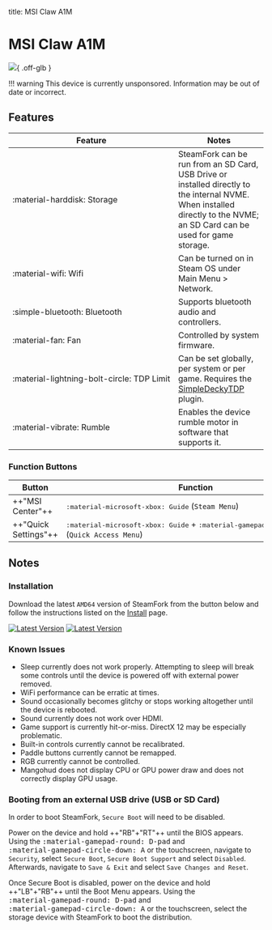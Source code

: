 title: MSI Claw A1M

<style>
  code {white-space: nowrap;}
  kbd {white-space: nowrap;}
  no-wrap {white-space: nowrap;}
</style>

# MSI Claw A1M

![](../../_inc/images/devices/msi-claw.png){ .off-glb }

!!! warning
    This device is currently unsponsored.
    Information may be out of date or incorrect.

## Features

| Feature | Notes |
| -- | -- |
| <no-wrap>:material-harddisk: Storage</no-wrap> | SteamFork can be run from an SD Card, USB Drive or installed directly to the internal NVME. <br> When installed directly to the NVME; an SD Card can be used for game storage. |
| <no-wrap>:material-wifi: Wifi</no-wrap> | Can be turned on in Steam OS under Main Menu > Network. |
| <no-wrap>:simple-bluetooth: Bluetooth</no-wrap> | Supports bluetooth audio and controllers. |
| <no-wrap>:material-fan: Fan</no-wrap> | Controlled by system firmware. |
| <no-wrap>:material-lightning-bolt-circle: TDP Limit</no-wrap> | Can be set globally, per system or per game. Requires the [SimpleDeckyTDP](https://github.com/SteamFork/SimpleDeckyTDP) plugin. |
| <no-wrap>:material-vibrate: Rumble</no-wrap> | Enables the device rumble motor in software that supports it. |

### Function Buttons

| Button | Function |
| -- | -- |
| ++"MSI Center"++ | <kbd>:material-microsoft-xbox: Guide</kbd> <no-wrap>(`Steam Menu`)</no-wrap> |
| ++"Quick Settings"++ | <no-wrap><kbd>:material-microsoft-xbox: Guide</kbd> + <kbd>:material-gamepad-circle-down: A</kbd></no-wrap> <no-wrap>(`Quick Access Menu`)</no-wrap> |

## Notes

### Installation

Download the latest `AMD64` version of SteamFork from the button below and follow the instructions listed on the [Install](../../../play/install/) page.

[![Latest Version](https://img.shields.io/github/release/SteamFork/distribution.svg?labelColor=111111&color=5998FF&label=Latest&style=flat#only-light)](https://github.com/SteamFork/distribution/releases/latest)
[![Latest Version](https://img.shields.io/github/release/SteamFork/distribution.svg?labelColor=dddddd&color=5998FF&label=Latest&style=flat#only-dark)](https://github.com/SteamFork/distribution/releases/latest)

### Known Issues

* Sleep currently does not work properly.  Attempting to sleep will break some controls until the device is powered off with external power removed.
* WiFi performance can be erratic at times.
* Sound occasionally becomes glitchy or stops working altogether until the device is rebooted.
* Sound currently does not work over HDMI.
* Game support is currently hit-or-miss.  DirectX 12 may be especially problematic.
* Built-in controls currently cannot be recalibrated.
* Paddle buttons currently cannot be remapped.
* RGB currently cannot be controlled.
* Mangohud does not display CPU or GPU power draw and does not correctly display GPU usage.

### Booting from an external USB drive (USB or SD Card)

In order to boot SteamFork, `Secure Boot` will need to be disabled.

Power on the device and hold <no-wrap>++"RB"+"RT"++</no-wrap> until the BIOS appears.
Using the <kbd>:material-gamepad-round: D-pad</kbd> and <kbd>:material-gamepad-circle-down: A</kbd> or the touchscreen,
navigate to `Security`, select `Secure Boot`, `Secure Boot Support` and select `Disabled`.
Afterwards, navigate to `Save & Exit` and select `Save Changes and Reset`.

Once Secure Boot is disabled, power on the device and hold <no-wrap>++"LB"+"RB"++</no-wrap> until the Boot Menu appears.
Using the <kbd>:material-gamepad-round: D-pad</kbd> and <kbd>:material-gamepad-circle-down: A</kbd> or the touchscreen, select the storage device with SteamFork to boot the distribution.
